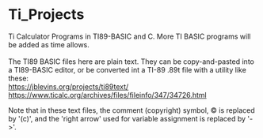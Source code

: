 # Ti_Projects
Ti Calculator Programs in TI89-BASIC and C. More TI BASIC programs will be added as time allows.  
&nbsp;  
The TI89 BASIC files here are plain text. They can be copy-and-pasted into a TI89-BASIC editor, or be converted int a TI-89 .89t file with a utility like these:  
https://jblevins.org/projects/ti89text/  
https://www.ticalc.org/archives/files/fileinfo/347/34726.html  

Note that in these text files, the comment (copyright) symbol, &copy; is replaced by '(c)', and the 'right arrow' used for variable assignment is replaced by '->'.
